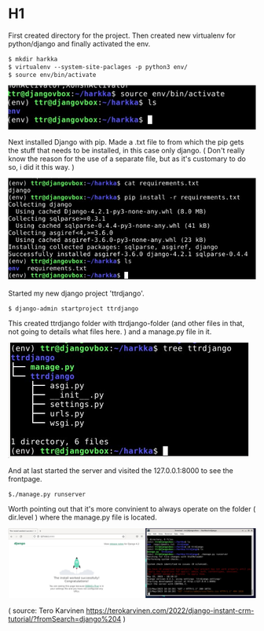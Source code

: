# H1

First created directory for the project. Then created new virtualenv for python/django and finally activated the env.

    $ mkdir harkka
    $ virtualenv --system-site-paclages -p python3 env/
    $ source env/bin/activate

![env](https://github.com/t-t-r/PDjango/blob/main/img/env.jpg)

Next installed Django with pip. Made a .txt file to from which the pip gets the stuff that needs to be installed, in this case only django. ( Don't really know the reason for the use of a separate file, but as it's customary to do so, i did it this way. )

![env2](https://github.com/t-t-r/PDjango/blob/main/img/env2.jpg)

Started my new django project 'ttrdjango'. 

    $ django-admin startproject ttrdjango

This created ttrdjango folder with ttrdjango-folder (and other files in that, not going to details what files here. ) and a manage.py file in it.

![env3](https://github.com/t-t-r/PDjango/blob/main/img/env3.jpg)

And at last started the server and visited the 127.0.0.1:8000 to see the frontpage.

    $./manage.py runserver

Worth pointing out that it's more convinient to always operate on the folder ( dir.level ) where the manage.py file is located.

![env4](https://github.com/t-t-r/PDjango/blob/main/img/env4.jpg)

( source: Tero Karvinen
 https://terokarvinen.com/2022/django-instant-crm-tutorial/?fromSearch=django%204 )